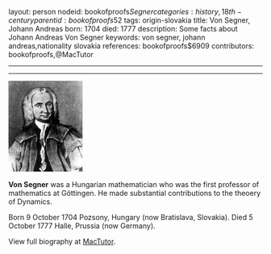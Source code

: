 layout: person
nodeid: bookofproofs$Segner
categories: history,18th-century
parentid: bookofproofs$52
tags: origin-slovakia
title: Von Segner, Johann Andreas
born: 1704
died: 1777
description: Some facts about Johann Andreas Von Segner
keywords: von segner, johann andreas,nationality slovakia
references: bookofproofs$6909
contributors: bookofproofs,@MacTutor

---


---

![Segner.jpg](https://github.com/bookofproofs/bookofproofs.github.io/blob/main/_sources/_assets/images/portraits/Segner.jpg?raw=true)

**Von Segner** was a Hungarian mathematician who was the first professor of mathematics at Göttingen. He made substantial contributions to the theoery of Dynamics.

Born 9 October 1704 Pozsony, Hungary (now Bratislava, Slovakia). Died 5 October 1777 Halle, Prussia (now Germany).


View full biography at [MacTutor](https://mathshistory.st-andrews.ac.uk/Biographies/Segner/).